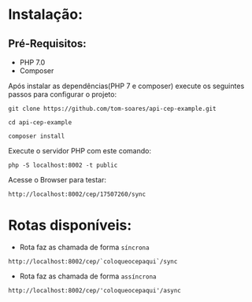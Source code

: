 # Instalação:

## Pré-Requisitos:

- PHP 7.0
- Composer

Após instalar as dependências(PHP 7 e composer) execute os seguintes passos para configurar o projeto:

```
git clone https://github.com/tom-soares/api-cep-example.git
```
```
cd api-cep-example
```
```
composer install
```
Execute o servidor PHP  com este comando:
```
php -S localhost:8002 -t public
```
Acesse o Browser para testar:
```
http://localhost:8002/cep/17507260/sync
```

# Rotas disponíveis:

- Rota faz as chamada de forma `síncrona`
```
http://localhost:8002/cep/`coloqueocepaqui`/sync
```

- Rota faz as chamada de forma `assíncrona`
```
http://localhost:8002/cep/'coloqueocepaqui'/async
```
